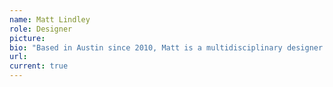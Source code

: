 ```yaml
---
name: Matt Lindley
role: Designer
picture: 
bio: "Based in Austin since 2010, Matt is a multidisciplinary designer with experience in advertising, startups, and branding, now specializing in accessibility-focused user experience design. Outside of work, he contributes to English localizations of Japan-only games, helping previously unreleased titles reach new audiences. Matt joined the Games Y’all committee in January 2025 and is proud to help champion greater diversity in the gaming community in his home state of Texas."
url: 
current: true
---
```

